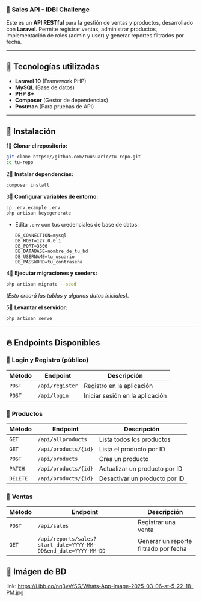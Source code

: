 ### 🛂 **Sales API - IDBI Challenge**  

Este es un **API RESTful** para la gestión de ventas y productos, desarrollado con **Laravel**. Permite registrar ventas, administrar productos, implementación de roles (admin y user) y generar reportes filtrados por fecha.  

---

## 🚀 **Tecnologías utilizadas**  
- **Laravel 10** (Framework PHP)  
- **MySQL** (Base de datos)  
- **PHP 8+**  
- **Composer** (Gestor de dependencias)  
- **Postman** (Para pruebas de API)  

---

## 📂 **Instalación**  
1⃣ **Clonar el repositorio:**  
```sh
git clone https://github.com/tuusuario/tu-repo.git
cd tu-repo
```
  
2⃣ **Instalar dependencias:**  
```sh
composer install
```

3⃣ **Configurar variables de entorno:**  
```sh
cp .env.example .env
php artisan key:generate
```
- Edita `.env` con tus credenciales de base de datos:  
  ```
  DB_CONNECTION=mysql
  DB_HOST=127.0.0.1
  DB_PORT=3306
  DB_DATABASE=nombre_de_tu_bd
  DB_USERNAME=tu_usuario
  DB_PASSWORD=tu_contraseña
  ```

4⃣ **Ejecutar migraciones y seeders:**  
```sh
php artisan migrate --seed
```
*(Esto creará las tablas y algunos datos iniciales).*

5⃣ **Levantar el servidor:**  
```sh
php artisan serve
```
  
---

## 🔥 **Endpoints Disponibles**  

### 📌 **Login y Registro (público)**  
| Método | Endpoint | Descripción |
|--------|---------|-------------|
| `POST` | `/api/register` | Registro en la aplicación |
| `POST` | `/api/login` | Iniciar sesión en la aplicación |

### 📌 **Productos**  
| Método | Endpoint | Descripción |
|--------|---------|-------------|
| `GET` | `/api/allproducts` | Lista todos los productos |
| `GET` | `/api/products/{id}` | Lista el producto por ID |
| `POST` | `/api/products` | Crea un producto |
| `PATCH` | `/api/products/{id}` | Actualizar un producto por ID |
| `DELETE` | `/api/products/{id}` | Desactivar un producto por ID |

### 📌 **Ventas**  
| Método | Endpoint | Descripción |
|--------|---------|-------------|
| `POST` | `/api/sales` | Registrar una venta |
| `GET` | `/api/reports/sales?start_date=YYYY-MM-DD&end_date=YYYY-MM-DD` | Generar un reporte filtrado por fecha |

## 🐝 **Imágen de BD**  
link: https://i.ibb.co/nq3yVfSG/Whats-App-Image-2025-03-06-at-5-22-18-PM.jpg

